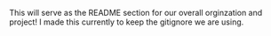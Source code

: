 This will serve as the README section for our overall orginzation and project! I made this currently to keep the gitignore we are using.
